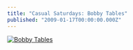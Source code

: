 ```yaml
---
title: "Casual Saturdays: Bobby Tables"
published: "2009-01-17T00:00:00.000Z"
---
```


[![Bobby Tables](http://imgs.xkcd.com/comics/exploits_of_a_mom.png "Bobby Tables")](http://xkcd.com/327/)